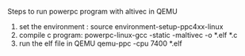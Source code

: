 Steps to run powerpc program with altivec in QEMU
1. set the environment : source environment-setup-ppc4xx-linux
2. compile c program:
    powerpc-linux-gcc -static -maltivec -o *.elf *.c
3. run the elf file in QEMU
    qemu-ppc -cpu 7400 *.elf
